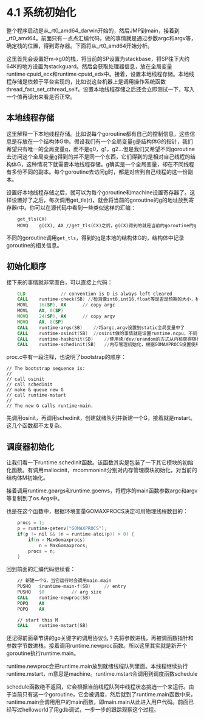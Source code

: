 # 4.1 系统初始化

整个程序启动是从_rt0_amd64_darwin开始的，然后JMP到main，接着到_rt0_amd64。前面只有一点点汇编代码，做的事情就是通过参数argc和argv等，确定栈的位置，得到寄存器。下面将从_rt0_amd64开始分析。

这里首先会设置好m->g0的栈，将当前的SP设置为stackbase，将SP往下大约64K的地方设置为stackguard。然后会获取处理器信息，放在全局变量runtime·cpuid_ecx和runtime·cpuid_edx中。接着，设置本地线程存储。本地线程存储是依赖于平台实现的，比如说这台机器上是调用操作系统函数thread_fast_set_cthread_self。设置本地线程存储之后还会立即测试一下，写入一个值再读出来看是否正常。

## 本地线程存储
这里解释一下本地线程存储。比如说每个goroutine都有自己的控制信息，这些信息是存放在一个结构体G中。假设我们有一个全局变量g是结构体G的指针，我们希望只有唯一的全局变量g，而不是g0，g1，g2...但是我们又希望不同goroutine去访问这个全局变量g得到的并不是同一个东西，它们得到的是相对自己线程的结构体G，这种情况下就需要本地线程存储。g确实是一个全局变量，却在不同线程有多份不同的副本。每个goroutine去访问g时，都是对应到自己线程的这一份副本。

设置好本地线程存储之后，就可以为每个goroutine和machine设置寄存器了。这样设置好了之后，每次调用get_tls(r)，就会将当前的goroutine的g的地址放到寄存器r中。你可以在源代码中看到一些类似这样的汇编：

		get_tls(CX)
		MOVQ	g(CX), AX //get_tls(CX)之后，g(CX)得到的就是当前的goroutine的g

不同的goroutine调用`get_tls`，得到的g是本地的结构体G的，结构体中记录goroutine的相关信息。

## 初始化顺序
接下来的事情就非常直白，可以直接上代码：

```asm
	CLD				// convention is D is always left cleared
	CALL	runtime·check(SB) //检测像int8,int16,float等是否是预期的大小，检测cas操作是否正常
	MOVL	16(SP), AX		// copy argc
	MOVL	AX, 0(SP)
	MOVQ	24(SP), AX		// copy argv
	MOVQ	AX, 8(SP)
	CALL	runtime·args(SB)	//将argc,argv设置到static全局变量中了
	CALL	runtime·osinit(SB)	//osinit做的事情就是设置runtime.ncpu，不同平台实现方式不一样
	CALL	runtime·hashinit(SB)	//使用读/dev/urandom的方式从内核获得随机数种子
	CALL	runtime·schedinit(SB)	//内存管理初始化，根据GOMAXPROCS设置使用的procs等等
```

proc.c中有一段注释，也说明了bootstrap的顺序：

	// The bootstrap sequence is:
	//
	// call osinit
	// call schedinit
	// make & queue new G
	// call runtime·mstart
	//
	// The new G calls runtime·main.

先调用osinit，再调用schedinit，创建就绪队列并新建一个G，接着就是mstart。这几个函数都不太复杂。

## 调度器初始化
让我们看一下runtime.schedinit函数。该函数其实是包装了一下其它模块的初始化函数。有调用mallocinit，mcommoninit分别对内存管理模块初始化，对当前的结构体M初始化。

接着调用runtime.goargs和runtime.goenvs，将程序的main函数参数argc和argv等复制到了os.Args中。

也是在这个函数中，根据环境变量GOMAXPROCS决定可用物理线程数目的：

```c
	procs = 1;
	p = runtime·getenv("GOMAXPROCS");
	if(p != nil && (n = runtime·atoi(p)) > 0) {
		if(n > MaxGomaxprocs)
			n = MaxGomaxprocs;
		procs = n;
	}
```

回到前面的汇编代码继续看：

```asm
	// 新建一个G，当它运行时会调用main.main
	PUSHQ	$runtime·main·f(SB)		// entry
	PUSHQ	$0			// arg size
	CALL	runtime·newproc(SB)
	POPQ	AX
	POPQ	AX

	// start this M
	CALL	runtime·mstart(SB)
```

还记得前面章节讲的go关键字的调用协议么？先将参数进栈，再被调函数指针和参数字节数进栈，接着调用runtime.newproc函数。所以这里其实就是新开个goroutine执行runtime.main。

runtime.newproc会把runtime.main放到就绪线程队列里面。本线程继续执行runtime.mstart，m意思是machine。runtime.mstart会调用到调度函数schedule

schedule函数绝不返回，它会根据当前线程队列中线程状态挑选一个来运行。由于当前只有这一个goroutine，它会被调度，然后就到了runtime.main函数中来，runtime.main会调用用户的main函数，即main.main从此进入用户代码。前面已经写过helloworld了用gdb调试，一步一步的跟踪观察这个过程。
